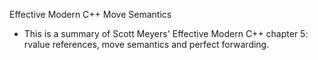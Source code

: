 Effective Modern C++
Move Semantics

* This is a summary of Scott Meyers' Effective Modern C++ chapter 5: rvalue references, move semantics and perfect forwarding.
